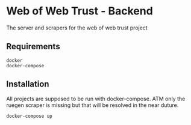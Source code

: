 # Web of Web Trust - Backend

The server and scrapers for the web of web trust project

## Requirements

```text
docker
docker-compose
```

## Installation

All projects are supposed to be run with docker-compose. ATM only the ruegen scraper is missing but that will be resolved in the near duture.

```bash
docker-compose up
```
